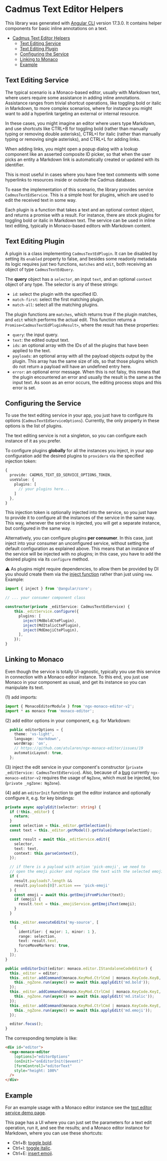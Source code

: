 # Cadmus Text Editor Helpers

This library was generated with [Angular CLI](https://github.com/angular/angular-cli) version 17.3.0. It contains helper components for basic inline annotations on a text.

- [Cadmus Text Editor Helpers](#cadmus-text-editor-helpers)
  - [Text Editing Service](#text-editing-service)
  - [Text Editing Plugin](#text-editing-plugin)
  - [Configuring the Service](#configuring-the-service)
  - [Linking to Monaco](#linking-to-monaco)
  - [Example](#example)

## Text Editing Service

The typical scenario is a Monaco-based editor, usually with Markdown text, where users require some assistance in adding inline annotations. Assistance ranges from trivial shortcut operations, like toggling bold or italic in Markdown, to more complex scenarios, where for instance you might want to add a hyperlink targeting an external or internal resource.

In these cases, you might imagine an editor where users type Markdown, and use shortcuts like CTRL+B for toggling bold (rather than manually typing or removing double asterisks), CTRL+I for italic (rather than manually typing or removing single asterisks), and CTRL+L for adding links.

When adding links, you might open a popup dialog with a lookup component like an asserted composite ID picker, so that when the user picks an entity a Markdown link is automatically created or updated with its identifier.

This is most useful in cases where you have free text comments with some hyperlinks to resources inside or outside the Cadmus database.

To ease the implementation of this scenario, the library provides service `CadmusTextEdService`. This is a simple host for plugins, which are used to edit the received text in some way.

Each plugin is a function that takes a text and an optional context object, and returns a promise with a result. For instance, there are stock plugins for toggling bold or italic in Markdown text. The service can be used in inline text editing, typically in Monaco-based editors with Markdown content.

## Text Editing Plugin

A plugin is a class implementing `CadmusTextEdPlugin`. It can be disabled by setting its `enabled` property to false, and besides some readonly metadata its logic requires just two functions, `matches` and `edit`, both receiving an object of type `CadmusTextEdQuery`.

The **query** object has a `selector`, an input `text`, and an optional `context` object of any type. The selector is any of these strings:

- `id`: select the plugin with the specified ID.
- `match-first`: select the first matching plugin.
- `match-all`: select all the matching plugins.

The plugin functions are `matches`, which returns true if the plugin matches, and `edit` which performs the actual edit. This function returns a `Promise<CadmusTextEdPluginResult>`, where the result has these properties:

- `query`: the input query.
- `text`: the edited output text.
- `ids`: an optional array with the IDs of all the plugins that have been applied to the text.
- `payloads`: an optional array with all the payload objects output by the plugin. This array has the same size of ids, so that those plugins which do not return a payload will have an undefined entry here.
- `error`: an optional error message. When this is not falsy, this means that the plugin encountered an error and usually the result is the same as the input text. As soon as an error occurs, the editing process stops and this error is set.

## Configuring the Service

To use the text editing service in your app, you just have to configure its options (`CadmusTextEdServiceOptions`). Currently, the only property in these options is the list of plugins.

The text editing service is not a singleton, so you can configure each instance of it as you prefer.

To configure plugins **globally** for all the instances you inject, in your app configuration add the desired plugins to `providers` via the specified injection token:

```ts
{
  provide: CADMUS_TEXT_ED_SERVICE_OPTIONS_TOKEN,
  useValue: {
    plugins: [
      // your plugins here...
    ]
  },
}
```

This injection token is optionally injected into the service, so you just have to provide it to configure all the instances of the service in the same way. This way, whenever the service is injected, you will get a separate instance, but configured in the same way.

Alternatively, you can configure plugins **per consumer**. In this case, just inject into your consumer an unconfigured service, without setting the default configuration as explained above. This means that an instance of the service will be injected with no plugins; in this case, you have to add the desired plugins via its `configure` method.

⚠️ As plugins might require dependencies, to allow them be provided by DI you should create them via the [inject function](https://angular.io/api/core/inject) rather than just using `new`. Example:

```ts
import { inject } from '@angular/core';

// ... your consumer component class

constructor(private _editService: CadmusTextEdService) {
    this._editService.configure({
      plugins: [
        inject(MdBoldCtePlugin),
        inject(MdItalicCtePlugin),
        inject(MdEmojiCtePlugin),
      ],
    });
}
```

## Linking to Monaco

Even though the service is totally UI-agnostic, typically you use this service in connection with a Monaco editor instance. To this end, you just use Monaco in your component as usual, and get its instance so you can manipulate its text.

(1) add imports:

```ts
import { MonacoEditorModule } from 'ngx-monaco-editor-v2';
import * as monaco from 'monaco-editor';
```

(2) add editor options in your component, e.g. for Markdown:

```ts
  public editorOptions = {
    theme: 'vs-light',
    language: 'markdown',
    wordWrap: 'on',
    // https://github.com/atularen/ngx-monaco-editor/issues/19
    automaticLayout: true,
  };
```

(3) inject the edit service in your component's constructor (`private _editService: CadmusTextEdService`). Also, because of a [bug](https://stackoverflow.com/questions/78308770/angular-material-dialog-slow-with-broken-rendition-and-binding) currently `ngx-monaco-editor-v2` requires the usage of `NgZone`, which must be injected, too (`private _ngZone: NgZone`).

(4) add an `editorInit` function to get the editor instance and optionally configure it, e.g. for key bindings:

```ts
private async applyEdit(selector: string) {
  if (!this._editor) {
    return;
  }
  const selection = this._editor.getSelection();
  const text = this._editor.getModel().getValueInRange(selection);

  const result = await this._editService.edit({
    selector,
    text: text,
    context: this.parseContext(),
  });

  // if there is a payload with action 'pick-emoji', we need to
  // open the emoji picker and replace the text with the selected emoji
  if (
    result.payloads?.length &&
    result.payloads[0]?.action === 'pick-emoji'
  ) {
    const emoji = await this.getEmojiFromPicker(text);
    if (emoji) {
      result.text = this._emojiService.getEmojiText(emoji);
    }
  }

  this._editor.executeEdits('my-source', [
    {
      identifier: { major: 1, minor: 1 },
      range: selection,
      text: result.text,
      forceMoveMarkers: true,
    },
  ]);
}

public onEditorInit(editor: monaco.editor.IStandaloneCodeEditor) {
  this._editor = editor;
  this._editor.addCommand(monaco.KeyMod.CtrlCmd | monaco.KeyCode.KeyB, () => {
    this._ngZone.run(async() => await this.applyEdit('md.bold'));
  });
  this._editor.addCommand(monaco.KeyMod.CtrlCmd | monaco.KeyCode.KeyI, () => {
    this._ngZone.run(async() => await this.applyEdit('md.italic'));
  });
  this._editor.addCommand(monaco.KeyMod.CtrlCmd | monaco.KeyCode.KeyE, () => {
    this._ngZone.run(async() => await this.applyEdit('md.emoji'));
  });

  editor.focus();
}
```

The corresponding template is like:

```html
<div id="editor">
  <ngx-monaco-editor
    [options]="editorOptions"
    (onInit)="onEditorInit($event)"
    [formControl]="editorText"
    style="height: 100%"
  />
</div>
```

## Example

For an example usage with a Monaco editor instance see the [text editor service demo page](../../../src/app/text/text-ed-pg/text-ed-pg.component.ts).

This page has a UI where you can just set the parameters for a text edit operation, run it, and see the results; and a Monaco editor instance for Markdown, where you can use these shortcuts:

- Ctrl+B: [toggle bold](../cadmus-text-ed-md/README.md#toggle-bold).
- Ctrl+I: [toggle italic](../cadmus-text-ed-md/README.md#toggle-italic).
- Ctrl+E: [insert emoji](../cadmus-text-ed-md/README.md#insert-unicode-emoji).
